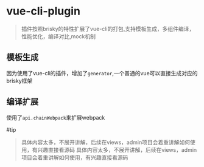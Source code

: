 # vue-cli-plugin
> 插件按照brisky的特性扩展了vue-cli的打包,支持模板生成，多组件编译，性能优化，编译对比,mock机制

## 模板生成

因为使用了vue-cli的插件，增加了`generator`,一个普通的vue可以直接生成对应的brisky框架

## 编译扩展

使用了`api.chainWebpack`来扩展webpack


#tip
> 具体内容太多，不展开讲解，后续在views，admin项目会着重讲解如何使用，有兴趣直接看源码
> 具体内容太多，不展开讲解，后续在views，admin项目会着重讲解如何使用，有兴趣直接看源码
